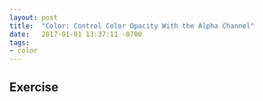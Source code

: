 ```yaml
---
layout: post
title:  "Color: Control Color Opacity With the Alpha Channel"
date:   2017-01-01 13:37:11 -0700
tags:
- color
---
```


<!--more-->
## Exercise

